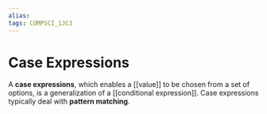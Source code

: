 ```yaml
---
alias:
tags: COMPSCI_1JC3
---
```

# Case Expressions
A **case expressions**, which enables a [[value]] to be chosen from a set of options, is a generalization of a [[conditional expression]]. Case expressions typically deal with **pattern matching**. 